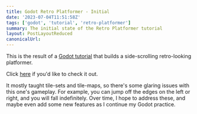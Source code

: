 ```yaml
---
title: Godot Retro Platformer - Initial
date: '2023-07-04T11:51:58Z'
tags: ['godot', 'tutorial', 'retro-platformer']
summary: The initial state of the Retro Platformer tutorial
layout: PostLayoutReduced
canonicalUrl:
---
```


This is the result of a [Godot tutorial](https://www.codingkaiju.com/tutorials/beginner-godot-2d-platformer/) that
builds a side-scrolling retro-looking platformer.

Click [here](/static/games/retro-platformer-initial/RetroPlatformer.html) if you'd like to check it out.

It mostly taught tile-sets and tile-maps, so there's some glaring issues with this one's gameplay. For example, you can
jump off the edges on the left or right, and you will fall indefinitely. Over time, I hope to address these, and maybe
even add some new features as I continue my Godot practice.
